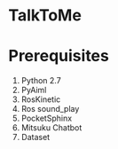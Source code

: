 # TalkToMe

# Prerequisites
1. Python 2.7
2. PyAiml
3. RosKinetic
4. Ros sound_play
5. PocketSphinx
7. Mitsuku Chatbot [](http://www.mitsuku.com/)
8. Dataset [](https://github.com/rava-dosa/Dialog_Corpus)
